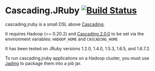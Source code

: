 # Cascading.JRuby [![Build Status](https://secure.travis-ci.org/mrwalker/cascading.jruby.png)](http://travis-ci.org/mrwalker/cascading.jruby)

cascading.jruby is a small DSL above [Cascading](http://www.cascading.org/).

It requires Hadoop (>= 0.20.2) and [Cascading 2.0.0](http://files.cascading.org/cascading/2.0/cascading-2.0.0.tgz) to be set via the environment variables: `HADOOP_HOME` and `CASCADING_HOME`

It has been tested on JRuby versions 1.2.0, 1.4.0, 1.5.3, 1.6.5, and 1.6.7.2.

To run cascading.jruby applications on a Hadoop cluster, you must use
[Jading](https://github.com/etsy/jading) to package them into a job jar.
